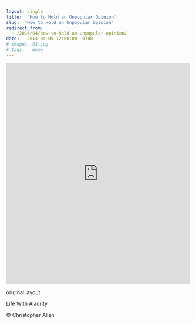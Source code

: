 ```yaml
---
layout: single
title:  "How to Hold an Unpopular Opinion"
slug:  "How to Hold an Unpopular Opinion"
redirect_from:
  - /2014/04/how-to-hold-an-unpopular-opinion/
date:   2014-04-05 12:00:00 -0700
# image:  02.jpg
# tags:   Home
---
```


<iframe src="https://www.facebook.com/plugins/post.php?href=https%3A%2F%2Fwww.facebook.com%2FChristopherRayAllen%2Fposts%2F10152332731345540&show_text=true&width=500" width="500" height="603" style="border:none;overflow:hidden" scrolling="no" frameborder="0" allowfullscreen="true" allow="autoplay; clipboard-write; encrypted-media; picture-in-picture; web-share"></iframe>


original layout

Life With Alacrity

© Christopher Allen